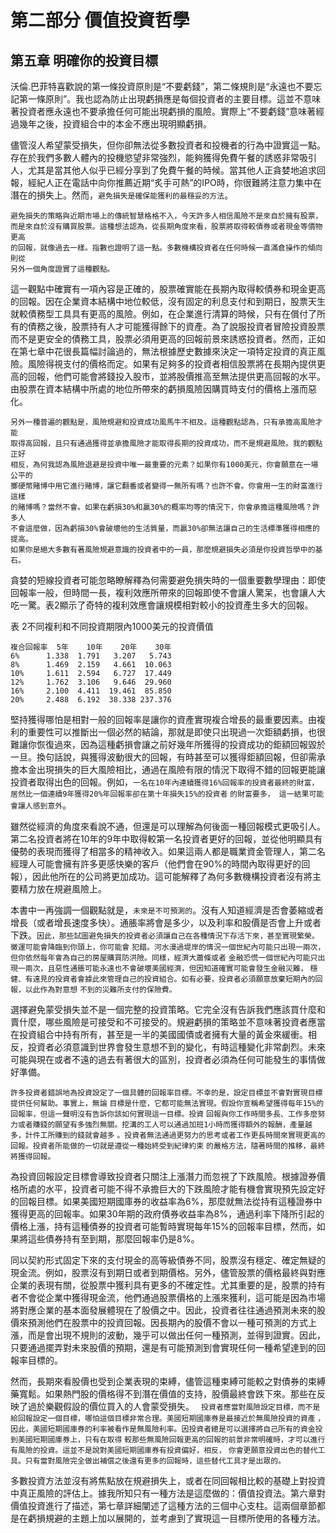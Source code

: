# 第二部分 價值投資哲學
## 第五章 明確你的投資目標


沃倫.巴菲特喜歡說的第一條投資原則是“不要虧錢”，第二條規則是“永遠也不要忘記第一條原則”。我也認為防止出現虧損應是每個投資者的主要目標。這並不意味著投資者應永遠也不要承擔任何可能出現虧損的風險。實際上“不要虧錢”意味著經過幾年之後，投資組合中的本金不應出現明顯虧損。

儘管沒人希望蒙受損失，但你卻無法從多數投資者和投機者的行為中證實這一點。存在於我們多數人體內的投機慾望非常強烈，能夠獲得免費午餐的誘惑非常吸引人，尤其是當其他人似乎已經分享到了免費午餐的時候。當其他人正貪婪地追求回報，經紀人正在電話中向你推薦近期“炙手可熱”的IPO時，你很難將注意力集中在潛在的損失上。然而，`避免損失是確保能獲利的最穩妥的方法`。

```
避免損失的策略與近期市場上的傳統智慧格格不入，今天許多人相信風險不是來自於擁有股票，
而是來自於沒有購買股票。這種想法認為，從長期角度來看，股票將取得較債券或者現金等價物更高
的回報，就像過去一樣。指數也證明了這一點。多數機構投資者在任何時候一直滿倉操作的傾向則從
另外一個角度證實了這種觀點。
```

這一觀點中確實有一項內容是正確的，股票確實能在長期內取得較債券和現金更高的回報。因在企業資本結構中地位較低，沒有固定的利息支付和到期日，股票天生就較債務型工具具有更高的風險。例如，在企業進行清算的時候，只有在償付了所有的債務之後，股票持有人才可能獲得餘下的資產。為了說服投資者冒險投資股票而不是更安全的債務工具，股票必須用更高的回報前景來誘惑投資者。然而，正如在第七章中花很長篇幅討論過的，無法根據歷史數據來決定一項特定投資的真正風險。風險得視支付的價格而定。如果有足夠多的投資者相信股票將在長期內提供更高的回報，他們可能會將錢投入股市，並將股價推高至無法提供更高回報的水平。由股票在資本結構中所處的地位所帶來的虧損風險因購買時支付的價格上漲而惡化。

```
另外一種普遍的觀點是，風險規避和投資成功風馬牛不相及。這種觀點認為，只有承擔高風險才能
取得高回報，且只有通過獲得並承擔風險才能取得長期的投資成功，而不是規避風險。我的觀點正好
相反，為何我認為風險退避是投資中唯一最重要的元素？如果你有1000美元，你會願意在一場公平的
擲硬幣賭博中用它進行賭博，讓它翻番或者變得一無所有嗎？也許不會。你會用一生的財富進行這樣
的賭博嗎？當然不會。如果在虧損30%和贏30%的概率均等的情況下，你會承擔這種風險嗎？許多人
不會這麼做，因為虧損30%會破壞他的生活質量，而贏30%卻無法讓自己的生活標準獲得相應的提高。
如果你是絕大多數有著風險規避意識的投資者中的一員，那麼規避損失必須是你投資哲學中的基石。
```

貪婪的短線投資者可能忽略瞭解釋為何需要避免損失時的一個重要數學理由：即使回報率一般，但時間一長，複利效應所帶來的回報即使不會讓人驚呆，也會讓人大吃一驚。表2顯示了奇特的複利效應會讓規模相對較小的投資產生多大的回報。

表 2不同複利和不同投資期限內1000美元的投資價值

```
複合回報率  5年    10年    20年    30年
6%      1.338  1.791   3.207   5.743
8%      1.469  2.159   4.661  10.063
10%     1.611  2.594   6.727  17.449
12%     1.762  3.106   9.646  29.960
16%     2.100  4.411  19.461  85.850
20%     2.488  6.192  38.338 237.376
```
堅持獲得哪怕是相對一般的回報率是讓你的資產實現複合增長的最重要因素。由複利的重要性可以推斷出一個必然的結論，那就是即使只出現過一次鉅額虧損，也很難讓你恢復過來，因為這種虧損會讓之前好幾年所獲得的投資成功的鉅額回報毀於一旦。換句話說，與獲得波動很大的回報，有時甚至可以獲得鉅額回報，但卻需承擔本金出現損失的巨大風險相比，通過在風險有限的情況下取得不錯的回報更能讓投資者取得出色的回報。例如，`一名在10年內連續獲得16%回報率的投資者最終的財富，居然比一個連續9年獲得20%年回報率卻在第十年損失15%的投資者`  `的財富要多，
這一結果可能會讓人感到意外`。

雖然從經濟的角度來看說不通，但還是可以理解為何後面一種回報模式更吸引人。第二名投資者將在10年的9年中取得較第一名投資者更好的回報，並從他明顯具有優勢的表現而獲得了相當多的精神收入。如果這兩人都是職業資金管理人，第二名經理人可能會擁有許多更感快樂的客戶（他們會在90%的時間內取得更好的回報），因此他所在的公司將更加成功。這可能解釋了為何多數機構投資者沒有將主要精力放在規避風險上。

本書中一再強調一個觀點就是，`未來是不可預測的`。沒有人知道經濟是否會萎縮或者增長（或者增長速度多快）。通脹率將會是多少，以及利率和股價是否會上升或者下跌。`因此，那些試圖避免損失的投資者必須讓自己在各種情況下存活下來，甚至實現繁榮。黴運可能會降臨到你頭上，你可能會` `犯錯。河水漫過堤岸的情況一個世紀內可能只出現一兩次，但你依然每年會為自己的房屋購買防洪險。同樣，經濟大蕭條或者` `金融恐慌一個世紀內可能只出現一兩次，且惡性通脹可能永遠也不會破壞美國經濟，但因知道確實可能會發生金融災難，` `穩健、有遠見的投資者會據此來管理自己的投資組合。如有必要，投資者必須願意放棄短期內的回報，以此作為對意想` `不到的災難所支付的保險費。
`

選擇避免蒙受損失並不是一個完整的投資策略。它完全沒有告訴我們應該買什麼和賣什麼，哪些風險是可接受和不可接受的。規避虧損的策略並不意味著投資者應當在投資組合中持有所有，甚至是一半的美國國債或者擁有大量的黃金來緩衝。相反，投資者必須意識到世界會發生意想不到的變化，有時這種變化非常劇烈。未來可能與現在或者不遠的過去有著很大的區別，投資者必須為任何可能發生的事情做好準備。

`許多投資者錯誤地為投資設定了一個具體的回報率目標。不幸的是，設定目標並不會對實現目標提供任何幫助。事實上，無論` `目標是什麼，它都可能無法實現。假設你宣稱希望獲得每年15%的回報率，但這一聲明沒有告訴你該如何實現這一目標。投資` `回報與你工作時間多長、工作多麼努力或者賺錢的願望有多強烈無關。挖溝的工人可以通過加班1小時而獲得額外的報酬，產量越多，計件工所賺到的錢就會越多` `。投資者無法通過更努力的思考或者工作更長時間來實現更高的回報。投資者所能做的一切就是遵從一種始終受到紀律約束` `的嚴格方法，隨著時間的推移，最終將獲得回報。`

為投資回報設定目標會導致投資者只關注上漲潛力而忽視了下跌風險。根據證券價格所處的水平，投資者可能不得不承擔巨大的下跌風險才能有機會實現預先設定好的回報目標。如果美國短期國庫券的收益率為6%，那麼就無法從持有這種證券中獲得更高的回報率。如果30年期的政府債券收益率為8%，通過利率下降所引起的價格上漲，持有這種債券的投資者可能暫時實現每年15%的回報率目標，然而，如果將這些債券持有至到期，那麼回報率仍是8%。

同以契約形式固定下來的支付現金的高等級債券不同，股票沒有穩定、確定無疑的現金流。例如，股票沒有到期日或者到期價格。另外，儘管股票的價格最終與對應企業的表現有關，從股票中獲利具有更多的不確定性。尤其重要的是，股票的持有者不會從企業中獲得現金流，他們通過股票價格的上漲來獲利，這可能是因為市場將對應企業的基本面發展體現在了股價之中。因此，投資者往往通過預測未來的股價來預測他們在股票中的投資回報。因長期內的股價不會以一種可預測的方式上漲，而是會出現不規則的波動，幾乎可以做出任何一種預測，並得到證實。因此，只要通過擺弄對未來股價的預期，還是有可能預測到會實現任何一種希望達到的回報率目標的。

然而，長期來看股價也受到企業表現的束縛，儘管這種束縛可能較之對債券的束縛藥寬鬆。如果熱門股的價格得不到潛在價值的支持，股價最終會跌下來。那些在反映了過於樂觀假設的價位買入的人會蒙受損失。
`
投資者應當對風險設定目標，而不是給回報設定一個目標，哪怕這個目標非常合理。美國短期國庫券是最接近於無風險投資的資產` `，因此，美國短期國庫券的利率被看作是無風險利率。因投資者總是可以選擇將自己所有的資金投到美國短期國庫券上，只有在取得` `較那些無風險回報更高的回報的前景非常明確時，才可以進行有風險的投資。這並不是說對美國短期國庫券有投資偏好，相反，`   `你會更願意投資出色的替代工具。只有當對風險完全做出補償之後還有更多的回報時，這些替代工具才是出眾的。
`

多數投資方法並沒有將焦點放在規避損失上，或者在同回報相比較的基礎上對投資中真正風險的評估上。據我所知只有一種方法是這麼做的：價值投資法。第六章對價值投資進行了描述，第七章詳細闡述了這種方法的三個中心支柱。這兩個章節都是在虧損規避的主題上加以展開的，並考慮到了實現這一目標所使用的各種方法。
